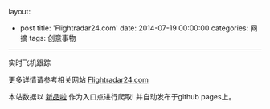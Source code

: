 layout: 
  - post 
title: 'Flightradar24.com' 
date: 2014-07-19 00:00:00 
categories: 网摘 
tags: 创意事物 
---

实时飞机跟踪  

更多详情请参考相关网站 [Flightradar24.com](http://www.flightradar24.com/)  

本站数据以 [新品啦](http://xinpinla.com/) 作为入口点进行爬取! 并自动发布于github pages上。  
